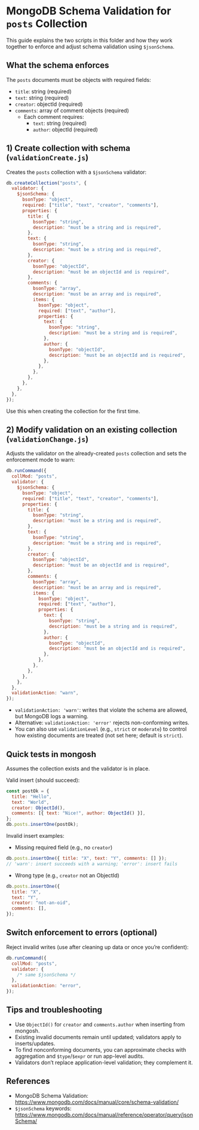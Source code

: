 # MongoDB Schema Validation for `posts` Collection

This guide explains the two scripts in this folder and how they work together to enforce and adjust schema validation using `$jsonSchema`.

## What the schema enforces

The `posts` documents must be objects with required fields:

- `title`: string (required)
- `text`: string (required)
- `creator`: objectId (required)
- `comments`: array of comment objects (required)
  - Each comment requires:
    - `text`: string (required)
    - `author`: objectId (required)

## 1) Create collection with schema (`validationCreate.js`)

Creates the `posts` collection with a `$jsonSchema` validator:

```javascript
db.createCollection("posts", {
  validator: {
    $jsonSchema: {
      bsonType: "object",
      required: ["title", "text", "creator", "comments"],
      properties: {
        title: {
          bsonType: "string",
          description: "must be a string and is required",
        },
        text: {
          bsonType: "string",
          description: "must be a string and is required",
        },
        creator: {
          bsonType: "objectId",
          description: "must be an objectId and is required",
        },
        comments: {
          bsonType: "array",
          description: "must be an array and is required",
          items: {
            bsonType: "object",
            required: ["text", "author"],
            properties: {
              text: {
                bsonType: "string",
                description: "must be a string and is required",
              },
              author: {
                bsonType: "objectId",
                description: "must be an objectId and is required",
              },
            },
          },
        },
      },
    },
  },
});
```

Use this when creating the collection for the first time.

## 2) Modify validation on an existing collection (`validationChange.js`)

Adjusts the validator on the already-created `posts` collection and sets the enforcement mode to warn:

```javascript
db.runCommand({
  collMod: "posts",
  validator: {
    $jsonSchema: {
      bsonType: "object",
      required: ["title", "text", "creator", "comments"],
      properties: {
        title: {
          bsonType: "string",
          description: "must be a string and is required",
        },
        text: {
          bsonType: "string",
          description: "must be a string and is required",
        },
        creator: {
          bsonType: "objectId",
          description: "must be an objectId and is required",
        },
        comments: {
          bsonType: "array",
          description: "must be an array and is required",
          items: {
            bsonType: "object",
            required: ["text", "author"],
            properties: {
              text: {
                bsonType: "string",
                description: "must be a string and is required",
              },
              author: {
                bsonType: "objectId",
                description: "must be an objectId and is required",
              },
            },
          },
        },
      },
    },
  },
  validationAction: "warn",
});
```

- `validationAction: 'warn'`: writes that violate the schema are allowed, but MongoDB logs a warning.
- Alternative: `validationAction: 'error'` rejects non-conforming writes.
- You can also use `validationLevel` (e.g., `strict` or `moderate`) to control how existing documents are treated (not set here; default is `strict`).

## Quick tests in mongosh

Assumes the collection exists and the validator is in place.

Valid insert (should succeed):

```javascript
const postOk = {
  title: "Hello",
  text: "World",
  creator: ObjectId(),
  comments: [{ text: "Nice!", author: ObjectId() }],
};
db.posts.insertOne(postOk);
```

Invalid insert examples:

- Missing required field (e.g., no `creator`)

```javascript
db.posts.insertOne({ title: "X", text: "Y", comments: [] });
// 'warn': insert succeeds with a warning; 'error': insert fails
```

- Wrong type (e.g., `creator` not an ObjectId)

```javascript
db.posts.insertOne({
  title: "X",
  text: "Y",
  creator: "not-an-oid",
  comments: [],
});
```

## Switch enforcement to errors (optional)

Reject invalid writes (use after cleaning up data or once you’re confident):

```javascript
db.runCommand({
  collMod: "posts",
  validator: {
    /* same $jsonSchema */
  },
  validationAction: "error",
});
```

## Tips and troubleshooting

- Use `ObjectId()` for `creator` and `comments.author` when inserting from mongosh.
- Existing invalid documents remain until updated; validators apply to inserts/updates.
- To find nonconforming documents, you can approximate checks with aggregation and `$type`/`$expr` or run app-level audits.
- Validators don’t replace application-level validation; they complement it.

## References

- MongoDB Schema Validation: https://www.mongodb.com/docs/manual/core/schema-validation/
- `$jsonSchema` keywords: https://www.mongodb.com/docs/manual/reference/operator/query/jsonSchema/
